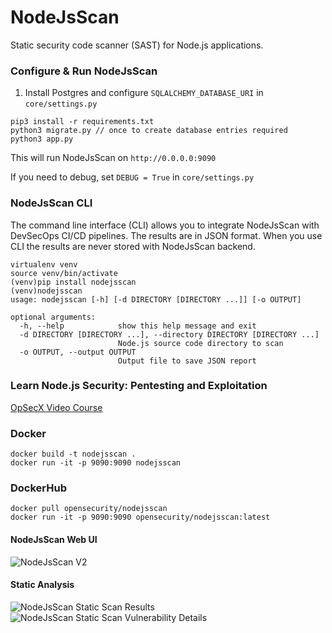 # NodeJsScan

Static security code scanner (SAST) for Node.js applications.

### Configure & Run NodeJsScan

1. Install Postgres and configure `SQLALCHEMY_DATABASE_URI` in `core/settings.py`

```
pip3 install -r requirements.txt
python3 migrate.py // once to create database entries required
python3 app.py
```

This will run NodeJsScan on `http://0.0.0.0:9090`

If you need to debug, set `DEBUG = True` in `core/settings.py`

### NodeJsScan CLI

The command line interface (CLI) allows you to integrate NodeJsScan with DevSecOps CI/CD pipelines. The results are in JSON format. When you use CLI the results are never stored with NodeJsScan backend.

```
virtualenv venv
source venv/bin/activate
(venv)pip install nodejsscan
(venv)nodejsscan 
usage: nodejsscan [-h] [-d DIRECTORY [DIRECTORY ...]] [-o OUTPUT]

optional arguments:
  -h, --help            show this help message and exit
  -d DIRECTORY [DIRECTORY ...], --directory DIRECTORY [DIRECTORY ...]
                        Node.js source code directory to scan
  -o OUTPUT, --output OUTPUT
                        Output file to save JSON report
```

### Learn Node.js Security: Pentesting and Exploitation
[OpSecX Video Course](https://opsecx.com/index.php/product/node-js-security-pentesting-and-exploitation/)

### Docker

```
docker build -t nodejsscan .
docker run -it -p 9090:9090 nodejsscan
```

### DockerHub

```
docker pull opensecurity/nodejsscan
docker run -it -p 9090:9090 opensecurity/nodejsscan:latest
```

#### NodeJsScan Web UI
![NodeJsScan V2](https://cloud.githubusercontent.com/assets/4301109/22619224/26acd162-eb16-11e6-8f28-bd477c92991f.png)

#### Static Analysis
![NodeJsScan Static Scan Results](https://user-images.githubusercontent.com/4301109/33951861-294062a0-e056-11e7-8472-3c101be52390.jpg)
![NodeJsScan Static Scan Vulnerability Details](https://user-images.githubusercontent.com/4301109/30637698-bfa68e04-9e16-11e7-8233-bfde503d7e5a.png)

